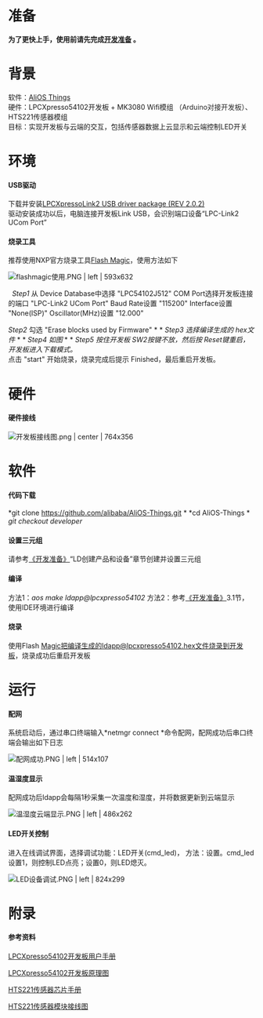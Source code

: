 # 准备
**为了更快上手，使用前请先完成[开发准备](dev-prepare-guide.md) 。**

# __背景__
软件：[AliOS Things](https://github.com/alibaba/AliOS-Things)  
硬件：LPCXpresso54102开发板 + MK3080 Wifi模组 （<span data-type="color" style="color:rgb(38, 38, 38)"><span data-type="background" style="background-color:rgb(255, 255, 255)">Arduino对接开发板</span></span>）、 HTS221传感器模组  
目标：实现开发板与云端的交互，包括传感器数据上云显示和云端控制LED开关  

# 环境
#### USB驱动
下载并安装[LPCXpressoLink2 USB driver package (REV 2.0.2)](https://www.nxp.com/search?keyword=link2%20usb%20driver%20package)   
驱动安装成功以后，电脑连接开发板Link USB，会识别端口设备“LPC-Link2 UCom Port”  

#### 烧录工具
推荐使用NXP官方烧录工具[Flash Magic](http://www.flashmagictool.com/)，使用方法如下  



![flashmagic使用.PNG | left | 593x632](https://img.alicdn.com/tfs/TB16d7xXjTpK1RjSZKPXXa3UpXa-593-632.png)  

 
*Step1*
从 Device Database中选择 "LPC54102J512"
COM Port选择开发板连接的端口 "LPC-Link2 UCom Port"
Baud Rate设置 "115200"
Interface设置 "None(ISP)"
Oscillator(MHz)设置 "12.000"

*Step2*
勾选 "Erase blocks used by Firmware" 
* * 
*Step3* 
*选择编译生成的 hex文件* 
* *
*Step4* 
*如图*
* * 
*Step5*
*按住开发板 SW2按键不放，然后按 Reset键重启，开发板进入下载模式。*  
点击 "start" 开始烧录，烧录完成后提示 Finished，最后重启开发板。  


# __硬件__
#### 硬件接线



![开发板接线图.png | center | 764x356](https://img.alicdn.com/tfs/TB1VO7wXmzqK1RjSZFjXXblCFXa-1920-894.png)  



# 软件
#### 代码下载
*git clone https://github.com/alibaba/AliOS-Things.git 
*
*cd AliOS-Things 
*
*git checkout developer*
 
#### 设置三元组
请参考[《开发准备》](dev-prepare-guide)“LD创建产品和设备”章节创建并设置三元组 

#### 编译 
方法1：*aos make ldapp@lpcxpresso54102*
方法2：参考[《开发准备》](dev-prepare-guide)3.1节，使用IDE环境进行编译 
 
#### 烧录
使用Flash Magic把编译生成的ldapp@lpcxpresso54102.hex文件烧录到开发板，烧录成功后重启开发板  


# 运行
#### 配网
系统启动后，通过串口终端输入*netmgr connect <ssid> <password>*命令配网，配网成功后串口终端会输出如下日志  


![配网成功.PNG | left | 514x107](https://img.alicdn.com/tfs/TB1FlAwXXzqK1RjSZSgXXcpAVXa-662-138.png)  



#### 温湿度显示
配网成功后ldapp会每隔1秒采集一次温度和湿度，并将数据更新到云端显示  


![温湿度云端显示.PNG | left | 486x262](https://img.alicdn.com/tfs/TB1q5MyXcbpK1RjSZFyXXX_qFXa-804-434.png)  


#### LED开关控制
进入在线调试界面，选择调试功能：LED开关(cmd_led)， 方法：设置。cmd_led设置1，则控制LED点亮；设置0，则LED熄灭。   


![LED设备调试.PNG | left | 824x299](https://img.alicdn.com/tfs/TB1le.yXbvpK1RjSZFqXXcXUVXa-1677-608.png) 


# 附录
#### 参考资料
[LPCXpresso54102开发板用户手册](https://www.nxp.com/docs/en/user-guide/UM10850.pdf)

[LPCXpresso54102开发板原理图](https://www.nxp.com/downloads/en/schematics/LPCX54102_Schematic_RevA.pdf)

[HTS221传感器芯片手册](https://www.st.com/resource/en/datasheet/hts221.pdf)

[HTS221传感器模块接线图](https://www.st.com/resource/en/data_brief/steval-mki141v2.pdf)

